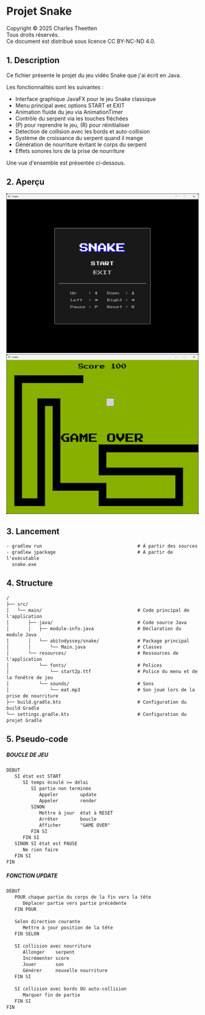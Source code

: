 # Projet Snake

Copyright © 2025 Charles Theetten  
Tous droits réservés.  
Ce document est distribué sous licence CC BY-NC-ND 4.0.

## 1. Description

Ce fichier présente le projet du jeu vidéo Snake que j'ai écrit en Java.

Les fonctionnalités sont les suivantes :

- Interface graphique JavaFX pour le jeu Snake classique
- Menu principal avec options START et EXIT
- Animation fluide du jeu via AnimationTimer
- Contrôle du serpent via les touches fléchées
- (P) pour reprendre le jeu, (R) pour réinitialiser
- Détection de collision avec les bords et auto-collision
- Système de croissance du serpent quand il mange
- Génération de nourriture évitant le corps du serpent
- Effets sonores lors de la prise de nourriture

Une vue d'ensemble est présentée ci-dessous.

## 2. Aperçu

<img src="images/snake_1.png" alt="Texte alternatif" width="800">

<img src="images/snake_2.png" alt="Texte alternatif" width="800">

## 3. Lancement

```
- gradlew run                                   # À partir des sources
- gradlew jpackage                              # À partir de l'exécutable
  snake.exe
```

## 4. Structure

```
/
├── src/
│   └── main/                                   # Code principal de l'application
│       ├── java/                               # Code source Java
│       │   ├── module-info.java                # Déclaration du module Java
│       │   └── abitodyssey/snake/              # Package principal
│       │       └── Main.java                   # Classes
│       └── resources/                          # Ressources de l'application
│           └── fonts/                          # Polices
│               └── start2p.ttf                 # Police du menu et de la fenêtre de jeu
│           └── sounds/                         # Sons
│               └── eat.mp3                     # Son joué lors de la prise de nourriture
├── build.gradle.kts                            # Configuration du build Gradle
└── settings.gradle.kts                         # Configuration du projet Gradle
```

## 5. Pseudo-code

##### BOUCLE DE JEU
```
DÉBUT
   SI état est START
      SI temps écoulé >= délai
         SI partie non terminée
            Appeler        update
            Appeler        render
         SINON
            Mettre à jour  état à RESET
            Arrêter        boucle
            Afficher       "GAME OVER"
         FIN SI
      FIN SI
   SINON SI état est PAUSE
      Ne rien faire
   FIN SI
FIN
```

##### FONCTION UPDATE
```
DÉBUT
   POUR chaque partie du corps de la fin vers la tête
      Déplacer partie vers partie précédente
   FIN POUR

   Selon direction courante
      Mettre à jour position de la tête
   FIN SELON

   SI collision avec nourriture
      Allonger    serpent
      Incrémenter score
      Jouer       son
      Générer     nouvelle nourriture
   FIN SI

   SI collision avec bords OU auto-collision
      Marquer fin de partie
   FIN SI
FIN
```
